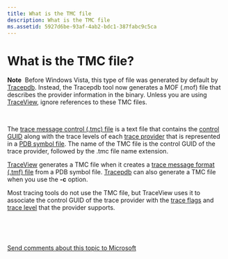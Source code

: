 ```yaml
---
title: What is the TMC file
description: What is the TMC file
ms.assetid: 5927d6be-93af-4ab2-bdc1-387fabc9c5ca
---
```


# What is the TMC file?


**Note**  Before Windows Vista, this type of file was generated by default by [Tracepdb](tracepdb.md). Instead, the Tracepdb tool now generates a MOF (.mof) file that describes the provider information in the binary.
Unless you are using [TraceView](traceview.md), ignore references to these TMC files.

 

The [trace message control (.tmc) file](trace-message-control-file.md) is a text file that contains the [control GUID](control-guid.md) along with the trace levels of each [trace provider](trace-provider.md) that is represented in a [PDB symbol file](pdb-symbol-files.md). The name of the TMC file is the control GUID of the trace provider, followed by the .tmc file name extension.

[TraceView](traceview.md) generates a TMC file when it creates a [trace message format (.tmf) file](trace-message-format-file.md) from a PDB symbol file. [Tracepdb](tracepdb.md) can also generate a TMC file when you use the **-c** option.

Most tracing tools do not use the TMC file, but TraceView uses it to associate the control GUID of the trace provider with the [trace flags](trace-flags.md) and [trace level](trace-level.md) that the provider supports.

 

 

[Send comments about this topic to Microsoft](mailto:wsddocfb@microsoft.com?subject=Documentation%20feedback%20[devtest\devtest]:%20What%20is%20the%20TMC%20file?%20%20RELEASE:%20%2811/17/2016%29&body=%0A%0APRIVACY%20STATEMENT%0A%0AWe%20use%20your%20feedback%20to%20improve%20the%20documentation.%20We%20don't%20use%20your%20email%20address%20for%20any%20other%20purpose,%20and%20we'll%20remove%20your%20email%20address%20from%20our%20system%20after%20the%20issue%20that%20you're%20reporting%20is%20fixed.%20While%20we're%20working%20to%20fix%20this%20issue,%20we%20might%20send%20you%20an%20email%20message%20to%20ask%20for%20more%20info.%20Later,%20we%20might%20also%20send%20you%20an%20email%20message%20to%20let%20you%20know%20that%20we've%20addressed%20your%20feedback.%0A%0AFor%20more%20info%20about%20Microsoft's%20privacy%20policy,%20see%20http://privacy.microsoft.com/default.aspx. "Send comments about this topic to Microsoft")




